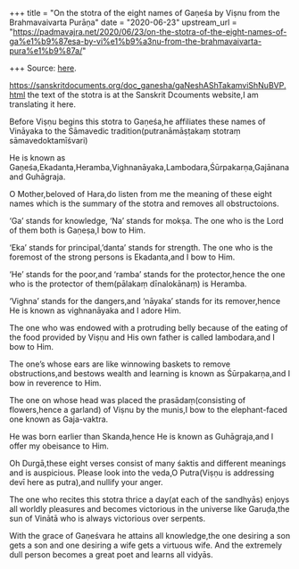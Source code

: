 +++
title = "On the stotra of the eight names of Gaṇeśa  by Viṣnu from the Brahmavaivarta Purāṇa"
date = "2020-06-23"
upstream_url = "https://padmavajra.net/2020/06/23/on-the-stotra-of-the-eight-names-of-ga%e1%b9%87esa-by-vi%e1%b9%a3nu-from-the-brahmavaivarta-pura%e1%b9%87a/"

+++
Source: [here](https://padmavajra.net/2020/06/23/on-the-stotra-of-the-eight-names-of-ga%e1%b9%87esa-by-vi%e1%b9%a3nu-from-the-brahmavaivarta-pura%e1%b9%87a/).

<https://sanskritdocuments.org/doc_ganesha/gaNeshAShTakamviShNuBVP.html>
the text of the stotra is at the Sanskrit Dcouments website,I am
translating it here.

Before Viṣṇu begins this stotra to Gaṇeśa,he affiliates these names of
Vināyaka to the Sāmavedic tradition(putranāmāṣṭakaṃ stotraṃ
sāmavedoktamīśvari)

He is known as
Gaṇeśa,Ekadanta,Heramba,Vighnanāyaka,Lambodara,Śūrpakarṇa,Gajānana and
Guhāgraja.

O Mother,beloved of Hara,do listen from me the meaning of these eight
names which is the summary of the stotra and removes all obstructoions.

‘Ga’ stands for knowledge, ‘Na’ stands for mokṣa. The one who is the
Lord of them both is Gaṇeṣa,I bow to Him.

‘Eka’ stands for principal,’danta’ stands for strength. The one who is
the foremost of the strong persons is Ekadanta,and I bow to Him.

‘He’ stands for the poor,and ‘ramba’ stands for the protector,hence the
one who is the protector of them(pālakaṃ dīnalokānaṃ) is Heramba.

‘Vighna’ stands for the dangers,and ‘nāyaka’ stands for its
remover,hence He is known as vighnanāyaka and I adore Him.

The one who was endowed with a protruding belly because of the eating of
the food provided by Viṣṇu and His own father is called lambodara,and I
bow to Him.

The one’s whose ears are like winnowing baskets to remove
obstructions,and bestows wealth and learning is known as Śūrpakarṇa,and
I bow in reverence to Him.

The one on whose head was placed the prasādaṃ(consisting of
flowers,hence a garland) of Viṣnu by the munis,I bow to the
elephant-faced one known as Gaja-vaktra.

He was born earlier than Skanda,hence He is known as Guhāgraja,and I
offer my obeisance to Him.

Oh Durgā,these eight verses consist of many śaktis and different
meanings and is auspicious. Please look into the veda,O Putra(Viṣṇu is
addressing devī here as putra),and nullify your anger.

The one who recites this stotra thrice a day(at each of the sandhyās)
enjoys all worldly pleasures and becomes victorious in the universe like
Garuḍa,the sun of Vinātā who is always victorious over serpents.

With the grace of Gaṇeśvara he attains all knowledge,the one desiring a
son gets a son and one desiring a wife gets a virtuous wife. And the
extremely dull person becomes a great poet and learns all vidyās.
